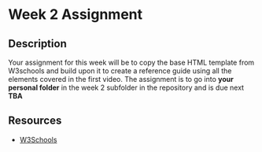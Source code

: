 # Week 2 Assignment

## Description

Your assignment for this week will be to copy the base HTML template from W3schools and build upon it to create a reference guide using all the elements covered in the first video. The assignment is to go into **your personal folder** in the week 2 subfolder in the repository and is due next **TBA**

## Resources
- [W3Schools](https://www.w3schools.com/html/html_basic.asp)
